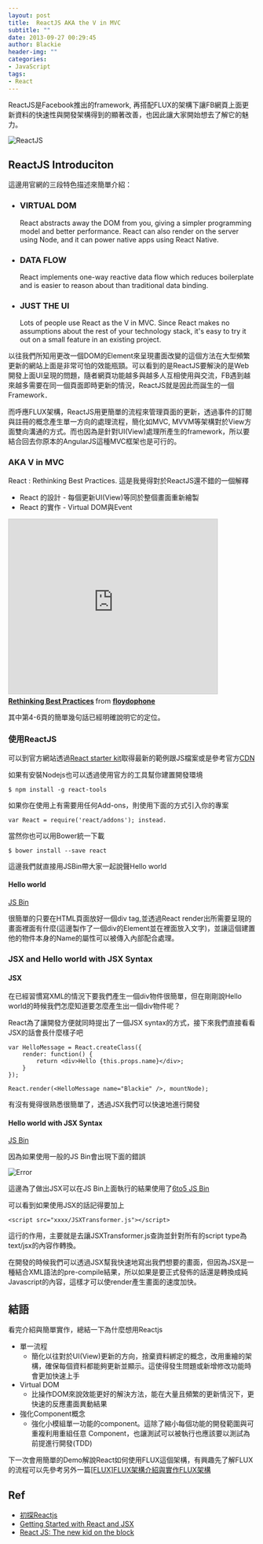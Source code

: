 ```yaml
---
layout: post
title:  ReactJS AKA the V in MVC
subtitle: ""
date: 2013-09-27 00:29:45
author: Blackie
header-img: ""
categories:
- JavaScript
tags:
- React
---
```


ReactJS是Facebook推出的framework, 再搭配FLUX的架構下讓FB網頁上面更新資料的快速性與開發架構得到的顯著改善，也因此讓大家開始想去了解它的魅力。

<!-- More -->

![ReactJS](https://dl.dropboxusercontent.com/u/20925528/%E6%8A%80%E8%A1%93Blog/blogs/FLUX%2BReactJS/02/ReactJS.png)

## ReactJS Introduciton
這邊用官網的三段特色描述來簡單介紹：

- ### VIRTUAL DOM

	React abstracts away the DOM from you, giving a simpler programming model and better performance. React can also render on the server using Node, and it can power native apps using React Native.

- ### DATA FLOW

	React implements one-way reactive data flow which reduces boilerplate and is easier to reason about than traditional data binding.

- ### JUST THE UI

	Lots of people use React as the V in MVC. Since React makes no assumptions about the rest of your technology stack, it's easy to try it out on a small feature in an existing project.

以往我們所知用更改一個DOM的Element來呈現畫面改變的這個方法在大型頻繁更新的網站上面是非常可怕的效能瓶頸。可以看到的是ReactJS要解決的是Web開發上面UI呈現的問題，隨者網頁功能越多與越多人互相使用與交流，FB遇到越來越多需要在同一個頁面即時更新的情況，ReactJS就是因此而誕生的一個Framework．

而呼應FLUX架構，ReactJS用更簡單的流程來管理頁面的更新，透過事件的訂閱與註冊的概念產生單一方向的處理流程，簡化如MVC, MVVM等架構對於View方面雙向溝通的方式。而也因為是針對UI(View)處理所產生的framework，所以要結合回去你原本的AngularJS這種MVC框架也是可行的。

### AKA V in MVC

React : Rethinking Best Practices. 這是我覺得對於ReactJS還不錯的一個解釋

- React 的設計 - 每個更新UI(View)等同於整個畫面重新繪製
- React 的實作 - Virtual DOM與Event

<iframe src="http://www.slideshare.net/slideshow/embed_code/key/9yHWlcJx1bWShG" width="425" height="355" frameborder="0" marginwidth="0" marginheight="0" scrolling="no" style="border:1px solid #CCC; border-width:1px; margin-bottom:5px; max-width: 100%;" allowfullscreen> </iframe> <div style="margin-bottom:5px"> <strong> <a href="http://www.slideshare.net/floydophone/react-preso-v2" title="Rethinking Best Practices" target="_blank">Rethinking Best Practices</a> </strong> from <strong><a href="http://www.slideshare.net/floydophone" target="_blank">floydophone</a></strong> </div>

其中第4-6頁的簡單幾句話已經明確說明它的定位。

### 使用ReactJS

可以到官方網站透過[React starter kit](http://facebook.github.io/react/docs/getting-started.html)取得最新的範例跟JS檔案或是參考官方[CDN](https://cdnjs.com/libraries/react/)

如果有安裝Nodejs也可以透過使用官方的工具幫你建置開發環境

	$ npm install -g react-tools

如果你在使用上有需要用任何Add-ons，則使用下面的方式引入你的專案

	var React = require('react/addons'); instead.

當然你也可以用Bower統一下載

	$ bower install --save react

這邊我們就直接用JSBin帶大家一起說聲Hello world

#### Hello world

<a class="jsbin-embed" href="http://jsbin.com/kixotojavo/2/embed?html,js,output">JS Bin</a><script src="http://static.jsbin.com/js/embed.js"></script>

很簡單的只要在HTML頁面放好一個div tag,並透過React render出所需要呈現的畫面裡面有什麼(這邊製作了一個div的Element並在裡面放入文字)，並讓這個建置他的物件本身的Name的屬性可以被傳入內部配合處理。

### JSX and Hello world with JSX Syntax

#### JSX

在已經習慣寫XML的情況下要我們產生一個div物件很簡單，但在剛剛說Hello world的時候我們怎麼知道要怎麼產生出一個div物件呢？

React為了讓開發方便就同時提出了一個JSX syntax的方式，接下來我們直接看看JSX的話會長什麼樣子吧

	var HelloMessage = React.createClass({
  		render: function() {
    		return <div>Hello {this.props.name}</div>;
  		}
	});

	React.render(<HelloMessage name="Blackie" />, mountNode);

有沒有覺得很熟悉很簡單了，透過JSX我們可以快速地進行開發

#### Hello world with JSX Syntax

<a class="jsbin-embed" href="http://jsbin.com/zezebu/3/embed?html,js,output">JS Bin</a><script src="http://static.jsbin.com/js/embed.js"></script>

因為如果使用一般的JS Bin會出現下面的錯誤

![Error](https://dl.dropboxusercontent.com/u/20925528/%E6%8A%80%E8%A1%93Blog/blogs/FLUX%2BReactJS/02/JS%20Bin%20Error.png)

這邊為了做出JSX可以在JS Bin上面執行的結果使用了[6to5 JS Bin](http://react.rocks/example/6to5_JSBin)

可以看到如果使用JSX的話記得要加上

	<script src="xxxx/JSXTransformer.js"></script>

這行的作用，主要就是去讓JSXTransformer.js查詢並針對所有的script type為text/jsx的內容作轉換。

在開發的時候我們可以透過JSX幫我快速地寫出我們想要的畫面，但因為JSX是一種結合XML語法的pre-compile結果，所以如果是要正式發佈的話還是轉換成純Javascript的內容，這樣才可以使render產生畫面的速度加快。


## 結語

看完介紹與簡單實作，總結一下為什麼想用Reactjs

- 單一流程
	- 簡化以往對於UI(View)更新的方向，捨棄資料綁定的概念，改用重繪的架構，確保每個資料都能夠更新並顯示。這使得發生問題或新增修改功能時會更加快速上手
- Virtual DOM
	- 比操作DOM來說效能更好的解決方法，能在大量且頻繁的更新情況下，更快速的反應畫面異動結果
- 強化Component概念
	- 強化小模組單一功能的component。這除了縮小每個功能的開發範圍與可重複利用重組任意
	Component，也讓測試可以被執行也應該要以測試為前提進行開發(TDD)

下一次會用簡單的Demo解說React如何使用FLUX這個架構，有興趣先了解FLUX的流程可以先參考另外一篇[[FLUX]FLUX架構介紹與實作FLUX架構
](http://www.dotblogs.com.tw/blackie1019/archive/2015/04/14/151049.aspx)

## Ref

- [初探Reactjs](http://jamestw.logdown.com/posts/207346-a-preliminary-study-on-reactjs)
- [Getting Started with React and JSX](http://www.sitepoint.com/getting-started-react-jsx/)
- [React JS: The new kid on the block](http://www.tivix.com/blog/react-js-the-new-kid-on-the-block/)

